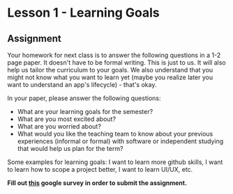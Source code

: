 # Lesson 1 - Learning Goals

## Assignment

Your homework for next class is to answer the following questions in a 1-2 page paper. It doesn't have to be formal writing. This is just to us. It will also help us tailor the curriculum to your goals. We also understand that you might not know what you want to learn yet (maybe you realize later you want to understand an app's lifecycle) - that's okay.

In your paper, please answer the following questions:

* What are your learning goals for the semester?
* What are you most excited about?
* What are you worried about?
* What would you like the teaching team to know about your previous experiences (informal or formal) with software or independent studying that would help us plan for the term?

Some examples for learning goals: I want to learn more github skills, I want to learn how to scope a project better, I want to learn UI/UX, etc.

**Fill out [this](https://goo.gl/forms/EZiOkDnrKlhUDNCy1) google survey in order to submit the assignment.**
